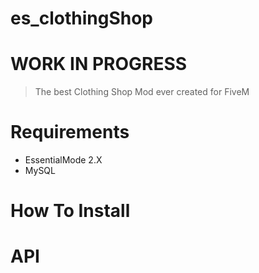 # es_clothingShop

# WORK IN PROGRESS

> The best Clothing Shop Mod ever created for FiveM 



# Requirements
- EssentialMode 2.X
- MySQL

# How To Install

# API

